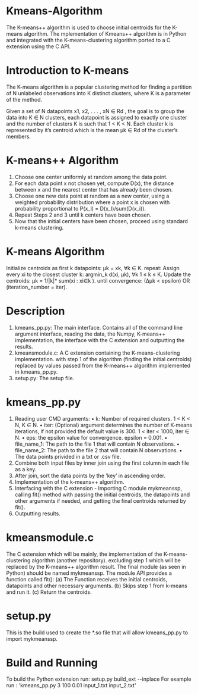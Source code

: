 # Kmeans-Algorithm
 The K-means++ algorithm is used to choose initial centroids for the K-means algorithm.
 The mplementation of Kmeans++ algorithm is in Python and integrated with the K-means-clustering algorithm ported to a C extension using the C API.

# Introduction to K-means
The K-means algorithm is a popular clustering method for finding a partition of N unlabeled observations into K distinct clusters, where K is a parameter of the method.

Given a set of N datapoints x1, x2, . . . , xN ∈ Rd , the goal is to group the data into K ∈ N clusters, each datapoint is assigned to exactly one cluster and the number of clusters K is such that 1 < K < N. Each cluster k is represented by it’s centroid which is the mean µk ∈ Rd of the cluster’s members.

 # K-means++ Algorithm
 
 1. Choose one center uniformly at random among the data point.
 2. For each data point x not chosen yet, compute D(x), the distance between x and the nearest center that has already been chosen.
 3. Choose one new data point at random as a new center, using a weighted probability distribution where a point x is chosen with probability proportional to  P(x_l) = D(x_l)/sum(D(x_i)).
 4. Repeat Steps 2 and 3 until k centers have been chosen.
 5. Now that the initial centers have been chosen, proceed using standard k-means clustering.

# K-means Algorithm
Initialize centroids as first k datapoints: µk = xk, ∀k ∈ K.
repeat:
Assign every xi to the closest cluster k: argmin_k d(xi, µk), ∀k 1 ≤ k ≤ K.
Update the centroids: µk = 1/|k|* sum(xi : xi∈k ).
until convergence: (∆µk < epsilon) OR (iteration_number = iter).

# Description
1. kmeans_pp.py: The main interface. Contains all of the command line argument interface, reading the data, the Numpy, K-means++ implementation, the
interface with the C extension and outputting the results.
2. kmeansmodule.c: A C extension containing the K-means-clustering implementation.
with step 1 of the algorithm (finding the initial centroids) replaced by values passed
from the K-means++ algorithm implemented in kmeans_pp.py.
3. setup.py: The setup file.

# kmeans_pp.py
1. Reading user CMD arguments:
• k: Number of required clusters. 1 < K < N, K ∈ N.
• iter: (Optional) argument determines the number of K-means iterations, if not provided the default value is 300. 1 < iter < 1000, iter ∈ N. 
• eps: the epsilon value for convergence. epsilon = 0.001.
• file_name_1: The path to the file 1 that will contain N observations.
• file_name_2: The path to the file 2 that will contain N observations.
• The data points privided in a txt or .csv file.
2. Combine both input files by inner join using the first column in each file as a key.
3. After join, sort the data points by the ’key’ in ascending order.
4. Implementation of the k-means++ algorithm.
5. Interfacing with the C extension - Importing C module mykmeanssp, calling fit() method with passing the initial centroids, the datapoints and other
arguments if needed, and getting the final centroids returned by fit().
6. Outputting results.

# kmeansmodule.c
The C extension which will be mainly, the implementation of the K-means-clustering algorithm (another repository). excluding step 1 which will be replaced by the K-means++ algorithm result.
The final module (as seen in Python) should be named mykmeanssp.
The module API provides a function called fit(): (a) The Function receives the initial centroids, datapoints and other necessary arguments.
(b) Skips step 1 from k-means and run it.
(c) Return the centroids.

# setup.py
This is the build used to create the *.so file that will allow kmeans_pp.py to import mykmeanssp.

# Build and Running
 To build the Python extension run: setup.py build_ext --inplace
 For example run : 'kmeans_pp.py 3 100 0.01 input_1.txt input_2.txt'
 

 









 
 
 
